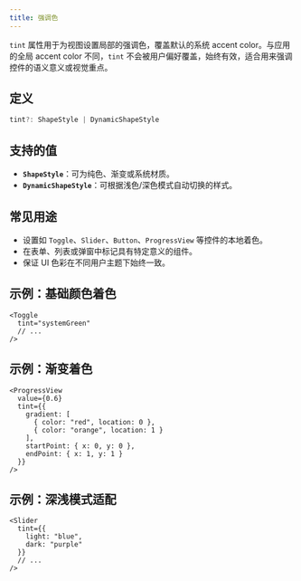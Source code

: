 ```yaml
---
title: 强调色
---
```

`tint` 属性用于为视图设置局部的强调色，覆盖默认的系统 accent color。与应用的全局 accent color 不同，`tint` 不会被用户偏好覆盖，始终有效，适合用来强调控件的语义意义或视觉重点。

## 定义

```ts
tint?: ShapeStyle | DynamicShapeStyle
```


## 支持的值

* **`ShapeStyle`**：可为纯色、渐变或系统材质。
* **`DynamicShapeStyle`**：可根据浅色/深色模式自动切换的样式。

## 常见用途

* 设置如 `Toggle`、`Slider`、`Button`、`ProgressView` 等控件的本地着色。
* 在表单、列表或弹窗中标记具有特定意义的组件。
* 保证 UI 色彩在不同用户主题下始终一致。

## 示例：基础颜色着色

```tsx
<Toggle
  tint="systemGreen"
  // ...
/>
```

## 示例：渐变着色

```tsx
<ProgressView
  value={0.6}
  tint={{
    gradient: [
      { color: "red", location: 0 },
      { color: "orange", location: 1 }
    ],
    startPoint: { x: 0, y: 0 },
    endPoint: { x: 1, y: 1 }
  }}
/>
```

## 示例：深浅模式适配

```tsx
<Slider
  tint={{
    light: "blue",
    dark: "purple"
  }}
  // ...
/>
```